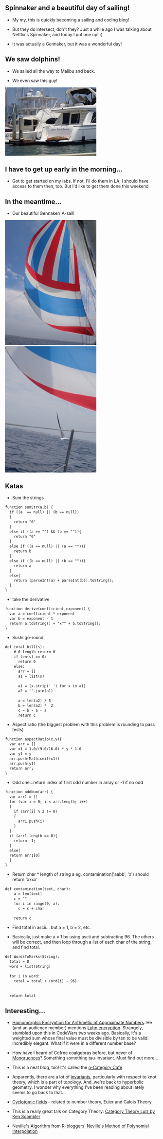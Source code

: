 ## Spinnaker and a beautiful day of sailing!

- My my, this is quickly becoming a sailing and coding blog! 

- But they do intersect, don't they? Just a while ago I was talking about 
  Netflix's Spinnaker, and today I put one up! :)
  
- It was actually a Gennaker, but it was a wonderful day!

## We saw dolphins! 

- We sailed all the way to Malibu and back.

- We even saw this guy! 

<img src="/images/sea_001.png" width="300">

## I have to get up early in the morning...

- Got to get started on my labs. 
  If not, I'll do them in LA; I should have 
  access to them then, too. But I'd like to get
  them done this weekend
  
## In the meantime...

- Our beautiful Gennaker/ A-sail! 

<img src="/images/sea_002.png" width="300">

<img src="/images/sea_003.png" width="300">


## Katas

- Sum the strings

```
function sumStr(a,b) {
  if ((a  == null) || (b == null))
  {
    return "0"
  }
  else if ((a == "") && (b == "")){
    return "0"
  }
  else if ((a == null) || (a == "")){
    return b
  }
  else if ((b == null) || (b == "")){
    return a
  }
  else{
    return (parseInt(a) + parseInt(b)).toString();
  }
}
```

- take the derivative

```
function derive(coefficient,exponent) {
  var a = coefficient * exponent
  var b = exponent - 1
  return a.toString() + "x^" + b.toString();
}
```

- Sushi go-round

```
def total_bill(s):
    # 0 length return 0
    if len(s) == 0:
      return 0
    else:
      arr = []
      a1 = list(s)
      
      a1 = [x.strip(' ') for x in a1]
      a2 = ''.join(a1)
     
      a = len(a2) / 5
      b = len(a2) *  2
      c = b - a - a 
      return c
```
- Aspect ratio (the biggest problem with this problem is rounding to pass tests)

```
function aspectRatio(x,y){
  var arr = []
  var x1 = 1.0/(9.0/16.0) * y * 1.0
  var y1 = y
  arr.push(Math.ceil(x1))
  arr.push(y1)
  return arr;
}
```

- Odd one...return index of first odd number in array or -1 if no odd

```
function oddNum(arr) {
  var arr1 = []
  for (var i = 0; i < arr.length; i++)
  {
    if (arr[i] % 2 != 0)
    {
      arr1.push(i)
    }
  }
  if (arr1.length == 0){
    return -1;
  }
  else{
  return arr1[0]
  }
}
```

- Return char * length of string a
  eg. contamination('aabb', 'x') should return 'xxxx'
  
```
def contamination(text, char):
    a = len(text)
    c = ""
    for i in range(0, a):
      c = c + char
    
    return c
```

- Find total in ascii...
  but a = 1, b = 2, etc.
 
- Basically, just make a = 1 
  by using ascii and subtracting 96.
  The others will be correct, and then loop 
  through a list of each char of the string,
  and find total.

```
def WordsToMarks(String):
  total = 0
  word = list(String)
  
  for i in word:
    total = total + (ord(i) - 96)
    
   
  return total
```

## Interesting...

- [Homomorphic Encryption for Arithmetic of Approximate Numbers](https://www.youtube.com/watch?v=brAXXghiqM0&feature=em-uploademail). He (and an audience member) mentions [Luhn encryption](http://www.investopedia.com/terms/l/luhn-algorithm.asp). Strangely, stumbled upon this in CodeWars two weeks ago. Basically, it's a weighted sum whose final value must be divisible by ten to be valid. Incredibly elegant. What if it were in a different number base?

- How have I heard of Cofree coalgebras before, but never of [Mongruences](http://blog.sigfpe.com/2006/04/mongruences.html)?
  Something something tau-invariant. Must find out more...
  
- This is a neat blog, too! It's called the [n-Category Cafe](https://golem.ph.utexas.edu/category/2009/09/proof_by_coinduction.html)

- Apparently, there are a lot of [invariants](https://en.wikipedia.org/wiki/Quantum_invariant), particularly with respect to knot   theory, which is a part of topology. And..we're back to hyperbolic geometry. I wonder why everything I've been reading about lately seems to go back to that...

- [Cyclotomic fields](https://en.wikipedia.org/wiki/Cyclotomic_field) - related to number theory, Euler and Galois Theory.

- This is a really great talk on Category Theory: [Category Theory Lulz by Ken Scambler](https://www.youtube.com/watch?v=jDhMDgU7Koc)

- [Neville's Algorithm](https://en.wikipedia.org/wiki/Neville%27s_algorithm)
  from [R-bloggers' Neville's Method of Polynomial Interpolation](https://www.r-bloggers.com/nevilles-method-of-polynomial-interpolation/?utm_source=feedburner&utm_medium=email&utm_campaign=Feed%3A+RBloggers+%28R+bloggers%29)

